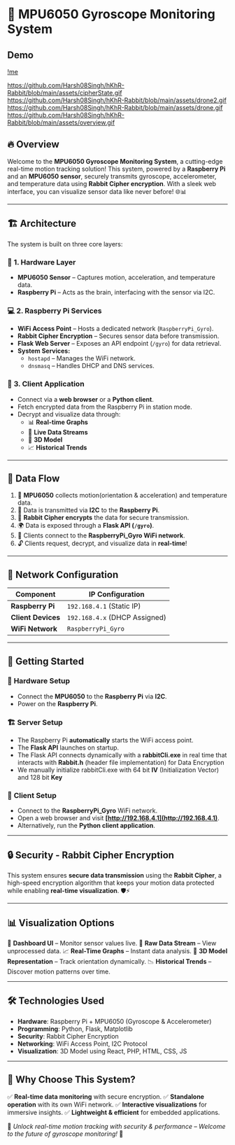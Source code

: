 # 🚀 MPU6050 Gyroscope Monitoring System

## Demo
[!me](https://github.com/Harsh08Singh/hKhR-Rabbit/blob/main/assets/analysis.gif)

https://github.com/Harsh08Singh/hKhR-Rabbit/blob/main/assets/cipherState.gif
https://github.com/Harsh08Singh/hKhR-Rabbit/blob/main/assets/drone2.gif
https://github.com/Harsh08Singh/hKhR-Rabbit/blob/main/assets/drone.gif
https://github.com/Harsh08Singh/hKhR-Rabbit/blob/main/assets/overview.gif

## 🔥 Overview

Welcome to the **MPU6050 Gyroscope Monitoring System**, a cutting-edge real-time motion tracking solution! This system, powered by a **Raspberry Pi** and an **MPU6050 sensor**, securely transmits gyroscope, accelerometer, and temperature data using **Rabbit Cipher encryption**. With a sleek web interface, you can visualize sensor data like never before! 🌐📊

---

## 🏗️ Architecture

The system is built on three core layers:

### 🔨 **1. Hardware Layer**

- **MPU6050 Sensor** – Captures motion, acceleration, and temperature data.
- **Raspberry Pi** – Acts as the brain, interfacing with the sensor via I2C.

### 💻 **2. Raspberry Pi Services**

- **WiFi Access Point** – Hosts a dedicated network (`RaspberryPi_Gyro`).
- **Rabbit Cipher Encryption** – Secures sensor data before transmission.
- **Flask Web Server** – Exposes an API endpoint (`/gyro`) for data retrieval.
- **System Services:**
  - `hostapd` – Manages the WiFi network.
  - `dnsmasq` – Handles DHCP and DNS services.

### 📱 **3. Client Application**

- Connect via a **web browser** or a **Python client**.
- Fetch encrypted data from the Raspberry Pi in station mode.
- Decrypt and visualize data through:
  - 📊 **Real-time Graphs**
  - 📡 **Live Data Streams**
  - 🚁 **3D Model**
  - 📈 **Historical Trends**

---

## 🔄 Data Flow

1. 📡 **MPU6050** collects motion(orientation & acceleration) and temperature data.
2. 🔄 Data is transmitted via **I2C** to the **Raspberry Pi**.
3. 🔐 **Rabbit Cipher encrypts** the data for secure transmission.
4. 🌍 Data is exposed through a **Flask API (`/gyro`)**.
5. 📡 Clients connect to the **RaspberryPi_Gyro WiFi network**.
6. 🔓 Clients request, decrypt, and visualize data in **real-time**!

---

## 📡 Network Configuration

| Component          | IP Configuration              |
| ------------------ | ----------------------------- |
| **Raspberry Pi**   | `192.168.4.1` (Static IP)     |
| **Client Devices** | `192.168.4.x` (DHCP Assigned) |
| **WiFi Network**   | `RaspberryPi_Gyro`            |

---

## 🚀 Getting Started

### 🔧 **Hardware Setup**

- Connect the **MPU6050** to the **Raspberry Pi** via **I2C**.
- Power on the **Raspberry Pi**.

### 🏗️ **Server Setup**

- The Raspberry Pi **automatically** starts the WiFi access point.
- The **Flask API** launches on startup.
- The Flask API connects dynamically with a **rabbitCli.exe** in real time that interacts with **Rabbit.h** (header file implementation) for Data Encryption
- We manually initialize rabbitCli.exe with 64 bit **IV** (Initialization Vector) and 128 bit **Key**

### 📱 **Client Setup**

- Connect to the **RaspberryPi_Gyro** WiFi network.
- Open a web browser and visit **[http://192.168.4.1](http://192.168.4.1)**.
- Alternatively, run the **Python client application**.

---

## 🔒 Security - Rabbit Cipher Encryption

This system ensures **secure data transmission** using the **Rabbit Cipher**, a high-speed encryption algorithm that keeps your motion data protected while enabling **real-time visualization**. 🛡⚡

---

## 📊 Visualization Options

🎯 **Dashboard UI** – Monitor sensor values live.
📡 **Raw Data Stream** – View unprocessed data.
📈 **Real-Time Graphs** – Instant data analysis.
🚀 **3D Model Representation** – Track orientation dynamically.
📉 **Historical Trends** – Discover motion patterns over time.

---

## 🛠 Technologies Used

- **Hardware**: Raspberry Pi + MPU6050 (Gyroscope & Accelerometer)
- **Programming**: Python, Flask, Matplotlib
- **Security**: Rabbit Cipher Encryption
- **Networking**: WiFi Access Point, I2C Protocol
- **Visualization**: 3D Model using React, PHP, HTML, CSS, JS

---

## 🌟 Why Choose This System?

✅ **Real-time data monitoring** with secure encryption.
✅ **Standalone operation** with its own WiFi network.
✅ **Interactive visualizations** for immersive insights.
✅ **Lightweight & efficient** for embedded applications.

🚀 _Unlock real-time motion tracking with security & performance – Welcome to the future of gyroscope monitoring!_ 🎯
